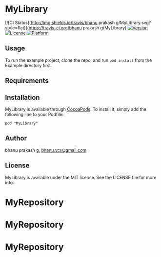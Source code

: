 # MyLibrary

[![CI Status](http://img.shields.io/travis/bhanu prakash g/MyLibrary.svg?style=flat)](https://travis-ci.org/bhanu prakash g/MyLibrary)
[![Version](https://img.shields.io/cocoapods/v/MyLibrary.svg?style=flat)](http://cocoadocs.org/docsets/MyLibrary)
[![License](https://img.shields.io/cocoapods/l/MyLibrary.svg?style=flat)](http://cocoadocs.org/docsets/MyLibrary)
[![Platform](https://img.shields.io/cocoapods/p/MyLibrary.svg?style=flat)](http://cocoadocs.org/docsets/MyLibrary)

## Usage

To run the example project, clone the repo, and run `pod install` from the Example directory first.

## Requirements

## Installation

MyLibrary is available through [CocoaPods](http://cocoapods.org). To install
it, simply add the following line to your Podfile:

    pod "MyLibrary"

## Author

bhanu prakash g, bhanu.vcr@gmail.com

## License

MyLibrary is available under the MIT license. See the LICENSE file for more info.

# MyRepository
# MyRepository
# MyRepository
